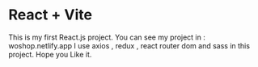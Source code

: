 # React + Vite
This is my first React.js project.
You can see my project in : woshop.netlify.app
I use axios , redux , react router dom and sass in this project.
Hope you Like it.


